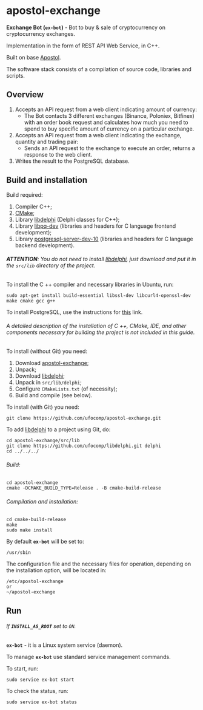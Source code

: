 # apostol-exchange

**Exchange Bot (`ex-bot`)** - Bot to buy & sale of cryptocurrency on cryptocurrency exchanges.

Implementation in the form of REST API Web Service, in C++.

Built on base [Apostol](https://github.com/ufocomp/apostol).

The software stack consists of a compilation of source code, libraries and scripts.

Overview
-
1. Accepts an API request from a web client indicating amount of currency:
    - The Bot contacts 3 different exchanges (Binance, Poloniex, Bitfinex) with an order book request and calculates how much you need to spend to buy specific amount of currency on a particular exchange.
1.  Accepts an API request from a web client indicating the exchange, quantity and trading pair:
    - Sends an API request to the exchange to execute an order, returns a response to the web client. 
1. Writes the result to the PostgreSQL database. 

Build and installation
-
Build required:

1. Compiler C++;
1. [CMake](https://cmake.org);
1. Library [libdelphi](https://github.com/ufocomp/libdelphi/) (Delphi classes for C++);
1. Library [libpq-dev](https://www.postgresql.org/download/) (libraries and headers for C language frontend development);
1. Library [postgresql-server-dev-10](https://www.postgresql.org/download/) (libraries and headers for C language backend development).

###### **ATTENTION**: You do not need to install [libdelphi](https://github.com/ufocomp/libdelphi/), just download and put it in the `src/lib` directory of the project.

To install the C ++ compiler and necessary libraries in Ubuntu, run:
~~~
sudo apt-get install build-essential libssl-dev libcurl4-openssl-dev make cmake gcc g++
~~~

To install PostgreSQL, use the instructions for [this](https://www.postgresql.org/download/) link.

###### A detailed description of the installation of C ++, CMake, IDE, and other components necessary for building the project is not included in this guide. 

To install (without Git) you need:

1. Download [apostol-exchange](https://github.com/ufocomp/apostol-exchange/archive/master.zip);
1. Unpack;
1. Download [libdelphi](https://github.com/ufocomp/libdelphi/archive/master.zip);
1. Unpack in `src/lib/delphi`;
1. Configure `CMakeLists.txt` (of necessity);
1. Build and compile (see below).

To install (with Git) you need:
~~~
git clone https://github.com/ufocomp/apostol-exchange.git
~~~

To add [libdelphi](https://github.com/ufocomp/libdelphi/) to a project using Git, do:
~~~
cd apostol-exchange/src/lib
git clone https://github.com/ufocomp/libdelphi.git delphi
cd ../../../
~~~

###### Build:
~~~
cd apostol-exchange
cmake -DCMAKE_BUILD_TYPE=Release . -B cmake-build-release
~~~

###### Compilation and installation:
~~~
cd cmake-build-release
make
sudo make install
~~~

By default **`ex-bot`** will be set to:
~~~
/usr/sbin
~~~

The configuration file and the necessary files for operation, depending on the installation option, will be located in:
~~~
/etc/apostol-exchange
or
~/apostol-exchange
~~~

Run
-
###### If **`INSTALL_AS_ROOT`** set to `ON`.

**`ex-bot`** - it is a Linux system service (daemon). 

To manage **`ex-bot`** use standard service management commands.

To start, run:
~~~
sudo service ex-bot start
~~~

To check the status, run:
~~~
sudo service ex-bot status
~~~
